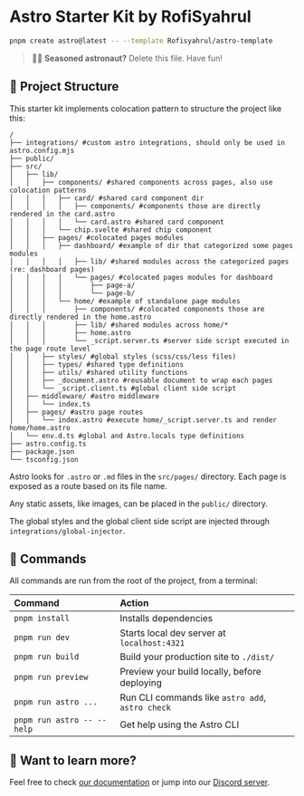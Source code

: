 # Astro Starter Kit by RofiSyahrul

```sh
pnpm create astro@latest -- --template Rofisyahrul/astro-template
```

> 🧑‍🚀 **Seasoned astronaut?** Delete this file. Have fun!

## 🚀 Project Structure

This starter kit implements colocation pattern to structure the project like this:

```text
/
├── integrations/ #custom astro integrations, should only be used in astro.config.mjs
├── public/
├── src/
│   ├── lib/
│   │   ├── components/ #shared components across pages, also use colocation patterns
│   │   │   ├── card/ #shared card component dir
│   │   │   │   ├── components/ #components those are directly rendered in the card.astro
│   │   │   │   └── card.astro #shared card component
│   │   │   └── chip.svelte #shared chip component
│   │   ├── pages/ #colocated pages modules
│   │   │   ├── dashboard/ #example of dir that categorized some pages modules
│   │   │   │   ├── lib/ #shared modules across the categorized pages (re: dashboard pages)
│   │   │   │   └── pages/ #colocated pages modules for dashboard
│   │   │   │       ├── page-a/
│   │   │   │       └── page-b/
│   │   │   └── home/ #example of standalone page modules
│   │   │       ├── components/ #colocated components those are directly rendered in the home.astro
│   │   │       ├── lib/ #shared modules across home/*
│   │   │       ├── home.astro
│   │   │       └── _script.server.ts #server side script executed in the page route level
│   │   ├── styles/ #global styles (scss/css/less files)
│   │   ├── types/ #shared type definitions
│   │   ├── utils/ #shared utility functions
│   │   ├── _document.astro #reusable document to wrap each pages
│   │   └── _script.client.ts #global client side script
│   ├── middleware/ #astro middleware
│   │   └── index.ts
│   ├── pages/ #astro page routes
│   │   └── index.astro #execute home/_script.server.ts and render home/home.astro
│   └── env.d.ts #global and Astro.locals type definitions
├── astro.config.ts
├── package.json
└── tsconfig.json
```

Astro looks for `.astro` or `.md` files in the `src/pages/` directory. Each page is exposed as a route based on its file name.

Any static assets, like images, can be placed in the `public/` directory.

The global styles and the global client side script are injected through `integrations/global-injector`.

## 🧞 Commands

All commands are run from the root of the project, from a terminal:

| Command                    | Action                                           |
| :------------------------- | :----------------------------------------------- |
| `pnpm install`             | Installs dependencies                            |
| `pnpm run dev`             | Starts local dev server at `localhost:4321`      |
| `pnpm run build`           | Build your production site to `./dist/`          |
| `pnpm run preview`         | Preview your build locally, before deploying     |
| `pnpm run astro ...`       | Run CLI commands like `astro add`, `astro check` |
| `pnpm run astro -- --help` | Get help using the Astro CLI                     |

## 👀 Want to learn more?

Feel free to check [our documentation](https://docs.astro.build) or jump into our [Discord server](https://astro.build/chat).
